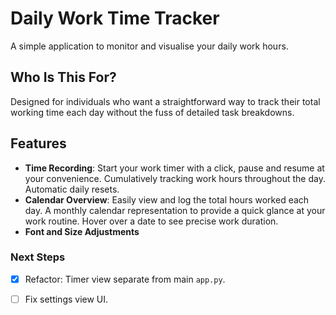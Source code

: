 # Daily Work Time Tracker

A simple application to monitor and visualise your daily work hours.

## Who Is This For?

Designed for individuals who want a straightforward way to track their total working time each day without the fuss of detailed task breakdowns.

## Features
- **Time Recording**: Start your work timer with a click, pause and resume at your convenience. Cumulatively tracking work hours throughout the day. Automatic daily resets. 
- **Calendar Overview**: Easily view and log the total hours worked each day. A monthly calendar representation to provide a quick glance at your work routine. Hover over a date to see precise work duration.
- **Font and Size Adjustments**

### Next Steps
- [x] Refactor: Timer view separate from main `app.py`.
- [ ] Fix settings view UI.
  